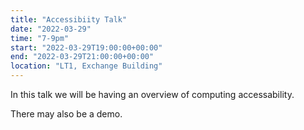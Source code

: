 ```yaml
---
title: "Accessibiity Talk"
date: "2022-03-29"
time: "7-9pm"
start: "2022-03-29T19:00:00+00:00"
end: "2022-03-29T21:00:00+00:00"
location: "LT1, Exchange Building"
---
```


In this talk we will be having an overview of computing accessability.

There may also be a demo.
